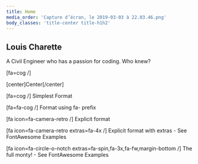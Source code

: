 ```yaml
---
title: Home
media_order: 'Capture d’écran, le 2019-03-03 à 22.03.46.png'
body_classes: 'title-center title-h1h2'
---
```


## Louis Charette
A Civil Engineer who has a passion for coding. Who knew?

[fa=cog /]

[center]Center[/center]

[fa=cog /] Simplest Format

[fa=fa-cog /] Format using fa- prefix

[fa icon=fa-camera-retro /] Explicit format

[fa icon=fa-camera-retro extras=fa-4x /] Explicit format with extras - See FontAwesome Examples

[fa icon=fa-circle-o-notch extras=fa-spin,fa-3x,fa-fw,margin-bottom /] The full monty! - See FontAwesome Examples
